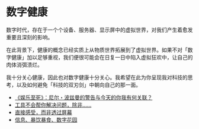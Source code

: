 # 数字健康

数字时代，存在于一个个设备、服务器、显示屏中的虚拟世界，对我们产生着愈发重要且深刻的影响。

在此背景下，健康的概念已经实质上从物质世界拓展到了虚拟世界。如果不对「数字健康」加以足够重视，我们便很可能会在日复一日中陷入虚拟狂欢中，让自己的肉体消弭溃烂。

我十分关心健康，因此也对数字健康十分关心。我希望在此为你呈现我对科技的思考，以及如何避免「科技的双刃剑」中朝向自己的那一面。


+ [《娱乐至死》：尼尔・波兹曼的警告与今天的你我有何关联？](https://deskside.github.io/post/amuse-ourselves-to-death)
+ [工具不会帮你解决问题，除非……](https://deskside.github.io/post/tools-cant-be-solution)
+ [直接感受，而非透过屏幕](https://deskside.github.io/post/feel-things-directly)
+ [信息、暴饮暴食、数字花园](https://deskside.github.io/post/info-food-garden)

